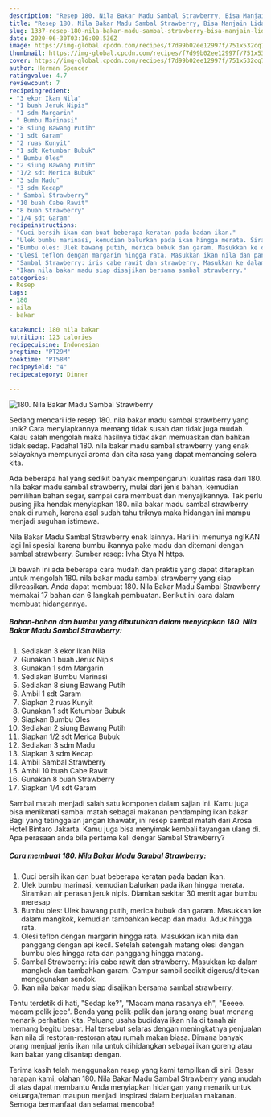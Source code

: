 ```yaml
---
description: "Resep 180. Nila Bakar Madu Sambal Strawberry, Bisa Manjain Lidah"
title: "Resep 180. Nila Bakar Madu Sambal Strawberry, Bisa Manjain Lidah"
slug: 1337-resep-180-nila-bakar-madu-sambal-strawberry-bisa-manjain-lidah
date: 2020-06-30T03:16:00.536Z
image: https://img-global.cpcdn.com/recipes/f7d99b02ee12997f/751x532cq70/180-nila-bakar-madu-sambal-strawberry-foto-resep-utama.jpg
thumbnail: https://img-global.cpcdn.com/recipes/f7d99b02ee12997f/751x532cq70/180-nila-bakar-madu-sambal-strawberry-foto-resep-utama.jpg
cover: https://img-global.cpcdn.com/recipes/f7d99b02ee12997f/751x532cq70/180-nila-bakar-madu-sambal-strawberry-foto-resep-utama.jpg
author: Herman Spencer
ratingvalue: 4.7
reviewcount: 7
recipeingredient:
- "3 ekor Ikan Nila"
- "1 buah Jeruk Nipis"
- "1 sdm Margarin"
- " Bumbu Marinasi"
- "8 siung Bawang Putih"
- "1 sdt Garam"
- "2 ruas Kunyit"
- "1 sdt Ketumbar Bubuk"
- " Bumbu Oles"
- "2 siung Bawang Putih"
- "1/2 sdt Merica Bubuk"
- "3 sdm Madu"
- "3 sdm Kecap"
- " Sambal Strawberry"
- "10 buah Cabe Rawit"
- "8 buah Strawberry"
- "1/4 sdt Garam"
recipeinstructions:
- "Cuci bersih ikan dan buat beberapa keratan pada badan ikan."
- "Ulek bumbu marinasi, kemudian balurkan pada ikan hingga merata. Siramkan air perasan jeruk nipis. Diamkan sekitar 30 menit agar bumbu meresap"
- "Bumbu oles: Ulek bawang putih, merica bubuk dan garam. Masukkan ke dalam mangkok, kemudian tambahkan kecap dan madu. Aduk hingga rata."
- "Olesi teflon dengan margarin hingga rata. Masukkan ikan nila dan panggang dengan api kecil. Setelah setengah matang olesi dengan bumbu oles hingga rata dan panggang hingga matang."
- "Sambal Strawberry: iris cabe rawit dan strawberry. Masukkan ke dalam mangkok dan tambahkan garam. Campur sambil sedikit digerus/ditekan menggunakan sendok."
- "Ikan nila bakar madu siap disajikan bersama sambal strawberry."
categories:
- Resep
tags:
- 180
- nila
- bakar

katakunci: 180 nila bakar 
nutrition: 123 calories
recipecuisine: Indonesian
preptime: "PT29M"
cooktime: "PT58M"
recipeyield: "4"
recipecategory: Dinner

---
```



![180. Nila Bakar Madu Sambal Strawberry](https://img-global.cpcdn.com/recipes/f7d99b02ee12997f/751x532cq70/180-nila-bakar-madu-sambal-strawberry-foto-resep-utama.jpg)

Sedang mencari ide resep 180. nila bakar madu sambal strawberry yang unik? Cara menyiapkannya memang tidak susah dan tidak juga mudah. Kalau salah mengolah maka hasilnya tidak akan memuaskan dan bahkan tidak sedap. Padahal 180. nila bakar madu sambal strawberry yang enak selayaknya mempunyai aroma dan cita rasa yang dapat memancing selera kita.

Ada beberapa hal yang sedikit banyak mempengaruhi kualitas rasa dari 180. nila bakar madu sambal strawberry, mulai dari jenis bahan, kemudian pemilihan bahan segar, sampai cara membuat dan menyajikannya. Tak perlu pusing jika hendak menyiapkan 180. nila bakar madu sambal strawberry enak di rumah, karena asal sudah tahu triknya maka hidangan ini mampu menjadi suguhan istimewa.

Nila Bakar Madu Sambal Strawberry enak lainnya. Hari ini menunya ngIKAN lagi Ini spesial karena bumbu ikannya pake madu dan ditemani dengan sambal strawberry. Sumber resep: Ivha Stya N https.


Di bawah ini ada beberapa cara mudah dan praktis yang dapat diterapkan untuk mengolah 180. nila bakar madu sambal strawberry yang siap dikreasikan. Anda dapat membuat 180. Nila Bakar Madu Sambal Strawberry memakai 17 bahan dan 6 langkah pembuatan. Berikut ini cara dalam membuat hidangannya.

<!--inarticleads1-->

##### Bahan-bahan dan bumbu yang dibutuhkan dalam menyiapkan 180. Nila Bakar Madu Sambal Strawberry:

1. Sediakan 3 ekor Ikan Nila
1. Gunakan 1 buah Jeruk Nipis
1. Gunakan 1 sdm Margarin
1. Sediakan  Bumbu Marinasi
1. Sediakan 8 siung Bawang Putih
1. Ambil 1 sdt Garam
1. Siapkan 2 ruas Kunyit
1. Gunakan 1 sdt Ketumbar Bubuk
1. Siapkan  Bumbu Oles
1. Sediakan 2 siung Bawang Putih
1. Siapkan 1/2 sdt Merica Bubuk
1. Sediakan 3 sdm Madu
1. Siapkan 3 sdm Kecap
1. Ambil  Sambal Strawberry
1. Ambil 10 buah Cabe Rawit
1. Gunakan 8 buah Strawberry
1. Siapkan 1/4 sdt Garam


Sambal matah menjadi salah satu komponen dalam sajian ini. Kamu juga bisa menikmati sambal matah sebagai makanan pendamping ikan bakar Bagi yang tetinggalan jangan khawatir, ini resep sambal matah dari Arosa Hotel Bintaro Jakarta. Kamu juga bisa menyimak kembali tayangan ulang di. Apa perasaan anda bila pertama kali dengar Sambal Strawberry? 

<!--inarticleads2-->

##### Cara membuat 180. Nila Bakar Madu Sambal Strawberry:

1. Cuci bersih ikan dan buat beberapa keratan pada badan ikan.
1. Ulek bumbu marinasi, kemudian balurkan pada ikan hingga merata. Siramkan air perasan jeruk nipis. Diamkan sekitar 30 menit agar bumbu meresap
1. Bumbu oles: Ulek bawang putih, merica bubuk dan garam. Masukkan ke dalam mangkok, kemudian tambahkan kecap dan madu. Aduk hingga rata.
1. Olesi teflon dengan margarin hingga rata. Masukkan ikan nila dan panggang dengan api kecil. Setelah setengah matang olesi dengan bumbu oles hingga rata dan panggang hingga matang.
1. Sambal Strawberry: iris cabe rawit dan strawberry. Masukkan ke dalam mangkok dan tambahkan garam. Campur sambil sedikit digerus/ditekan menggunakan sendok.
1. Ikan nila bakar madu siap disajikan bersama sambal strawberry.


Tentu terdetik di hati, &#34;Sedap ke?&#34;, &#34;Macam mana rasanya eh&#34;, &#34;Eeeee. macam pelik jeee&#34;. Benda yang pelik-pelik dan jarang orang buat menang menarik perhatian kita. Peluang usaha budidaya ikan nila di tanah air memang begitu besar. Hal tersebut selaras dengan meningkatnya penjualan ikan nila di restoran-restoran atau rumah makan biasa. Dimana banyak orang menjual jenis ikan nila untuk dihidangkan sebagai ikan goreng atau ikan bakar yang disantap dengan. 

Terima kasih telah menggunakan resep yang kami tampilkan di sini. Besar harapan kami, olahan 180. Nila Bakar Madu Sambal Strawberry yang mudah di atas dapat membantu Anda menyiapkan hidangan yang menarik untuk keluarga/teman maupun menjadi inspirasi dalam berjualan makanan. Semoga bermanfaat dan selamat mencoba!
